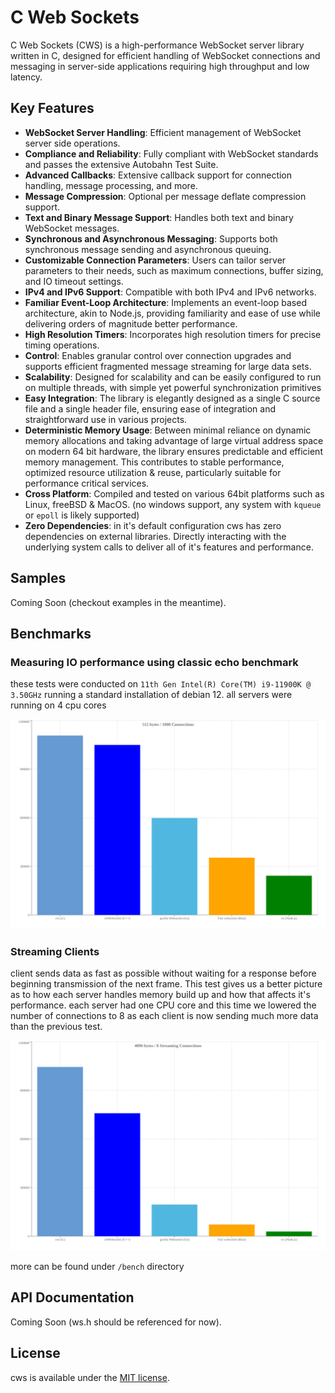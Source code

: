 # C Web Sockets

C Web Sockets (CWS) is a high-performance WebSocket server library written in C, designed for efficient handling of WebSocket connections and messaging in server-side applications requiring high throughput and low latency.

## Key Features
- **WebSocket Server Handling**: Efficient management of WebSocket server side operations.
- **Compliance and Reliability**: Fully compliant with WebSocket standards and passes the extensive Autobahn Test Suite.
- **Advanced Callbacks**: Extensive callback support for connection handling, message processing, and more.
- **Message Compression**: Optional per message deflate compression support.
- **Text and Binary Message Support**: Handles both text and binary WebSocket messages.
- **Synchronous and Asynchronous Messaging**: Supports both synchronous message sending and asynchronous queuing.
- **Customizable Connection Parameters**: Users can tailor server parameters to their needs, such as maximum connections, buffer sizing, and IO timeout settings.
- **IPv4 and IPv6 Support**: Compatible with both IPv4 and IPv6 networks.
- **Familiar Event-Loop Architecture**: Implements an event-loop based architecture, akin to Node.js, providing familiarity and ease of use while delivering orders of magnitude better performance.
- **High Resolution Timers**: Incorporates high resolution timers for precise timing operations.
- **Control**: Enables granular control over connection upgrades and supports efficient fragmented message streaming for large data sets.
- **Scalability**: Designed for scalability and can be easily configured to run on multiple threads, with simple yet powerful synchronization primitives
- **Easy Integration**: The library is elegantly designed as a single C source file and a single header file, ensuring ease of integration and straightforward use in various projects.
- **Deterministic Memory Usage**: Between minimal reliance on dynamic memory allocations and taking advantage of large virtual address space on modern 64 bit hardware, the library ensures predictable and efficient memory management. This contributes to stable performance, optimized resource utilization & reuse, particularly suitable for performance critical services.
- **Cross Platform**: Compiled and tested on various 64bit platforms such as Linux, freeBSD & MacOS. (no windows support, any system with `kqueue` or `epoll` is likely supported)
- **Zero Dependencies**: in it's default configuration cws has zero dependencies on external libraries. Directly interacting with the underlying system calls to deliver all of it's features and performance.

## Samples

Coming Soon (checkout examples in the meantime). 

## Benchmarks

### Measuring IO performance using classic echo benchmark 

these tests were conducted on `11th Gen Intel(R) Core(TM) i9-11900K @ 3.50GHz` running a standard installation of debian 12.
all servers were running on 4 cpu cores

![512 byte payload](https://github.com/samcode206/cws/blob/v1.0.0/bench/echo/512%20bytes1000.svg)


### Streaming Clients

client sends data as fast as possible without waiting for a response before beginning transmission of the next frame. This test gives us a better picture as to how each server handles memory build up and how that affects it's performance. each server had one CPU core and this time we lowered the number of connections to 8 as each client is now sending much more data than the previous test.

![4kb 8 connections payload](https://github.com/samcode206/cws/blob/master/bench/streaming/8_conns/4096%20bytes8.svg)


more can be found under `/bench` directory

## API Documentation

Coming Soon (ws.h should be referenced for now).



## License

cws is available under the [MIT license](https://opensource.org/licenses/MIT).
